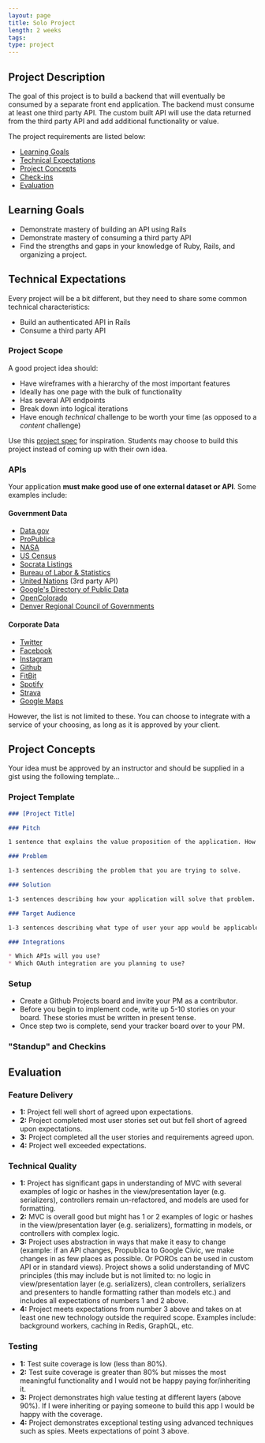 ```yaml
---
layout: page
title: Solo Project
length: 2 weeks
tags:
type: project
---
```


## Project Description

The goal of this project is to build a backend that will eventually be consumed by a separate front end application. The backend must consume at least one third party API. The custom built API will use the data returned from the third party API and add additional functionality or value.

The project requirements are listed below:

* [Learning Goals](#learning-goals)
* [Technical Expectations](#technical-expectations)
* [Project Concepts](#project-concepts)
* [Check-ins](#check-ins-and-milestones)
* [Evaluation](#evaluation)

## <a name="learning-goals"></a> Learning Goals

* Demonstrate mastery of building an API using Rails
* Demonstrate mastery of consuming a third party API
* Find the strengths and gaps in your knowledge of Ruby, Rails, and organizing
a project.

## <a name="technical-expectations"> Technical Expectations

Every project will be a bit different, but they need to share some
common technical characteristics:

* Build an authenticated API in Rails
* Consume a third party API

### Project Scope

A good project idea should:

* Have wireframes with a hierarchy of the most important features
* Ideally has one page with the bulk of functionality
* Has several API endpoints
* Break down into logical iterations
* Have enough *technical* challenge to be worth your time (as opposed to a *content* challenge)

Use this [project spec](./sweater_weather) for inspiration. Students may choose to build this project instead of coming up with their own idea.

### APIs

Your application **must make good use of one external dataset or API**. Some examples include:

#### Government Data

* [Data.gov](https://www.data.gov/)
* [ProPublica](http://www.propublica.org/tools/)
* [NASA](http://data.nasa.gov/api-info/)
* [US Census](http://www.census.gov/data/developers/data-sets.html)
* [Socrata Listings](https://opendata.socrata.com/dataset/Socrata-Customer-Spotlights/6wk3-4ija)
* [Bureau of Labor & Statistics](http://www.bls.gov/developers/api_ruby.htm)
* [United Nations](https://www.undata-api.org/) (3rd party API)
* [Google's Directory of Public Data](http://www.google.com/publicdata/directory)
* [OpenColorado](http://data.opencolorado.org/)
* [Denver Regional Council of Governments](https://drcog.org/services-and-resources/data-maps-and-modeling)

#### Corporate Data

* [Twitter](https://dev.twitter.com)
* [Facebook](https://developers.facebook.com)
* [Instagram](https://instagram.com/developer)
* [Github](https://developer.github.com/v3)
* [FitBit](https://dev.fitbit.com)
* [Spotify](https://developer.spotify.com/web-api)
* [Strava](https://www.strava.com/developers)
* [Google Maps](https://developers.google.com/maps)

However, the list is not limited to these. You can choose to integrate with a service of your choosing, as long as it is approved by your client.

## <a name="project-concepts"></a> Project Concepts

Your idea must be approved by an instructor and should be supplied in a gist using the following template...

### Project Template

```markdown
### [Project Title]

### Pitch

1 sentence that explains the value proposition of the application. How would you explain it to a potential business partner, team member, or investor?

### Problem

1-3 sentences describing the problem that you are trying to solve.

### Solution

1-3 sentences describing how your application will solve that problem.

### Target Audience

1-3 sentences describing what type of user your app would be applicable to.

### Integrations

* Which APIs will you use?
* Which OAuth integration are you planning to use?
```

### Setup

* Create a Github Projects board and invite your PM as a contributor.
* Before you begin to implement code, write up 5-10 stories on your board. These stories must be written in present tense.
* Once step two is complete, send your tracker board over to your PM.

### "Standup" and Checkins

## <a name="evaluation"></a> Evaluation

### Feature Delivery

* **1:** Project fell well short of agreed upon expectations.
* **2:** Project completed most user stories set out but fell short of agreed upon expectations.
* **3:** Project completed all the user stories and requirements agreed upon.
* **4:** Project well exceeded expectations.

### Technical Quality

* **1:**  Project has significant gaps in understanding of MVC with several examples of logic or hashes in the view/presentation layer (e.g. serializers), controllers remain un-refactored, and models are used for formatting.
* **2:**  MVC is overall good but might has 1 or 2 examples of logic or hashes in the view/presentation layer (e.g. serializers), formatting in models, or controllers with complex logic.
* **3:**  Project uses abstraction in ways that make it easy to change (example: if an API changes, Propublica to Google Civic, we make changes in as few places as possible. Or POROs can be used in custom API or in standard views). Project shows a solid understanding of MVC principles (this may include but is not limited to: no logic in view/presentation layer (e.g. serializers), clean controllers, serializers and presenters to handle formatting rather than models etc.) and includes all expectations of numbers 1 and 2 above.
* **4:**  Project meets expectations from number 3 above and takes on at least one new technology outside the required scope. Examples include: background workers, caching in Redis, GraphQL, etc.

### Testing

* **1:** Test suite coverage is low (less than 80%).
* **2:** Test suite coverage is greater than 80% but misses the most meaningful functionality and I would not be happy paying for/inheriting it.
* **3:** Project demonstrates high value testing at different layers (above 90%). If I were inheriting or paying someone to build this app I would be happy with the coverage.
* **4:** Project demonstrates exceptional testing using advanced techniques such as spies. Meets expectations of point 3 above.
